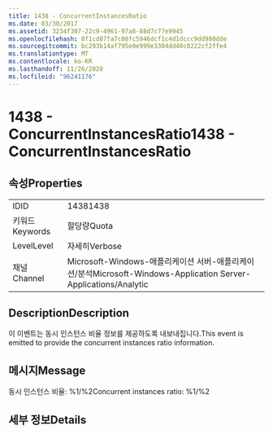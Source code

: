 ```yaml
---
title: 1438 - ConcurrentInstancesRatio
ms.date: 03/30/2017
ms.assetid: 3234f307-22c9-4961-97a8-88d7c77e9945
ms.openlocfilehash: 8f1cd87fa7c08fc5946dcf1c4d1dccc9dd980dde
ms.sourcegitcommit: bc293b14af795e0e999e3304dd40c0222cf2ffe4
ms.translationtype: MT
ms.contentlocale: ko-KR
ms.lasthandoff: 11/26/2020
ms.locfileid: "96241176"
---
```

# <a name="1438---concurrentinstancesratio"></a><span data-ttu-id="f88a3-102">1438 - ConcurrentInstancesRatio</span><span class="sxs-lookup"><span data-stu-id="f88a3-102">1438 - ConcurrentInstancesRatio</span></span>

## <a name="properties"></a><span data-ttu-id="f88a3-103">속성</span><span class="sxs-lookup"><span data-stu-id="f88a3-103">Properties</span></span>  
  
|||  
|-|-|  
|<span data-ttu-id="f88a3-104">ID</span><span class="sxs-lookup"><span data-stu-id="f88a3-104">ID</span></span>|<span data-ttu-id="f88a3-105">1438</span><span class="sxs-lookup"><span data-stu-id="f88a3-105">1438</span></span>|  
|<span data-ttu-id="f88a3-106">키워드</span><span class="sxs-lookup"><span data-stu-id="f88a3-106">Keywords</span></span>|<span data-ttu-id="f88a3-107">할당량</span><span class="sxs-lookup"><span data-stu-id="f88a3-107">Quota</span></span>|  
|<span data-ttu-id="f88a3-108">Level</span><span class="sxs-lookup"><span data-stu-id="f88a3-108">Level</span></span>|<span data-ttu-id="f88a3-109">자세히</span><span class="sxs-lookup"><span data-stu-id="f88a3-109">Verbose</span></span>|  
|<span data-ttu-id="f88a3-110">채널</span><span class="sxs-lookup"><span data-stu-id="f88a3-110">Channel</span></span>|<span data-ttu-id="f88a3-111">Microsoft-Windows-애플리케이션 서버-애플리케이션/분석</span><span class="sxs-lookup"><span data-stu-id="f88a3-111">Microsoft-Windows-Application Server-Applications/Analytic</span></span>|  
  
## <a name="description"></a><span data-ttu-id="f88a3-112">Description</span><span class="sxs-lookup"><span data-stu-id="f88a3-112">Description</span></span>  

 <span data-ttu-id="f88a3-113">이 이벤트는 동시 인스턴스 비율 정보를 제공하도록 내보내집니다.</span><span class="sxs-lookup"><span data-stu-id="f88a3-113">This event is emitted to provide the concurrent instances ratio information.</span></span>  
  
## <a name="message"></a><span data-ttu-id="f88a3-114">메시지</span><span class="sxs-lookup"><span data-stu-id="f88a3-114">Message</span></span>  

 <span data-ttu-id="f88a3-115">동시 인스턴스 비율: %1/%2</span><span class="sxs-lookup"><span data-stu-id="f88a3-115">Concurrent instances ratio: %1/%2</span></span>  
  
## <a name="details"></a><span data-ttu-id="f88a3-116">세부 정보</span><span class="sxs-lookup"><span data-stu-id="f88a3-116">Details</span></span>
